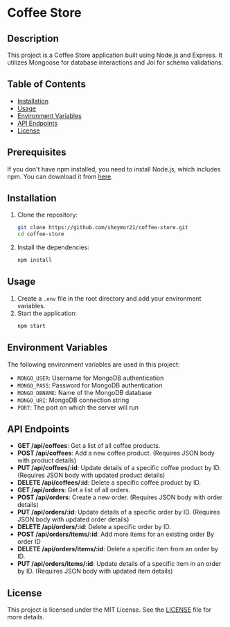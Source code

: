 # Coffee Store

## Description

This project is a Coffee Store application built using Node.js and Express. It utilizes Mongoose for database
interactions and Joi for schema validations.

## Table of Contents

- [Installation](#installation)
- [Usage](#usage)
- [Environment Variables](#environment-variables)
- [API Endpoints](#api-endpoints)
- [License](#license)

## Prerequisites

If you don't have npm installed, you need to install Node.js, which includes npm. You can download it
from [here](https://nodejs.org/).

## Installation

1. Clone the repository:
    ```bash
    git clone https://github.com/sheymor21/coffee-store.git
    cd coffee-store
    ```

2. Install the dependencies:
    ```bash
    npm install
    ```

## Usage

1. Create a `.env` file in the root directory and add your environment variables.
2. Start the application:
    ```bash
    npm start
    ```

## Environment Variables

The following environment variables are used in this project:

- `MONGO_USER`: Username for MongoDB authentication
- `MONGO_PASS`: Password for MongoDB authentication
- `MONGO_DBNAME`: Name of the MongoDB database
- `MONGO_URI`: MongoDB connection string
- `PORT`: The port on which the server will run

## API Endpoints

- **GET /api/coffees**: Get a list of all coffee products.
- **POST /api/coffees**: Add a new coffee product. (Requires JSON body with product details)
- **PUT /api/coffees/:id**: Update details of a specific coffee product by ID. (Requires JSON body with updated product
  details)
- **DELETE /api/coffees/:id**: Delete a specific coffee product by ID.
- **GET /api/orders**: Get a list of all orders.
- **POST /api/orders**: Create a new order. (Requires JSON body with order details)
- **PUT /api/orders/:id**: Update details of a specific order by ID. (Requires JSON body with updated order details)
- **DELETE /api/orders/:id**: Delete a specific order by ID.
- **POST /api/orders/items/:id**: Add more items for an existing order By order ID
- **DELETE /api/orders/items/:id**: Delete a specific item from an order by ID.
- **PUT /api/orders/items/:id**: Update details of a specific item in an order by ID. (Requires JSON body
  with updated item details)
## License

This project is licensed under the MIT License. See the [LICENSE](LICENSE) file for more details.
